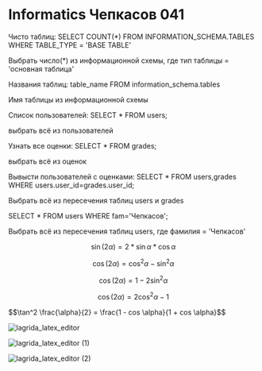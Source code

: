 # Informatics Чепкасов 041


Чисто таблиц: SELECT COUNT(*) FROM INFORMATION_SCHEMA.TABLES WHERE TABLE_TYPE = 'BASE TABLE'


Выбрать число(*) из информационной схемы, где тип таблицы = 'основная таблица'


Названия таблиц: table_name FROM information_schema.tables


Имя таблицы из информационной схемы


Список пользователей: SELECT * FROM users;


выбрать всё из пользователей


Узнать все оценки: SELECT * FROM grades;


выбрать всё из оценок
  
  
Вывысти пользователей с оценками: SELECT * FROM users,grades WHERE users.user_id=grades.user_id;


Выбрать всё из пересечения таблиц users и grades


SELECT * FROM users WHERE fam='Чепкасов';


Выбрать всё из пересечения таблиц users, где фамилия = 'Чепкасов'


$$\sin (2\alpha) = 2 * \sin \alpha * \cos \alpha$$


$$\cos (2\alpha) = \cos^2 \alpha - \sin^2 \alpha$$


$$\cos (2\alpha) = 1 - 2\sin^2 \alpha$$


$$\cos (2\alpha) = 2\cos^2 \alpha - 1$$


$$\tan^2 \frac\{\alpha}{2} = \frac\{1 - cos \alpha}{1 + cos \alpha}$$

![lagrida_latex_editor](https://user-images.githubusercontent.com/114459389/200474551-9d963d54-3fa8-4e32-bba1-12647988d25b.png)


![lagrida_latex_editor (1)](https://user-images.githubusercontent.com/114459389/200474796-bb63b470-8cde-4f12-bcdd-a13986aaf60c.png)


![lagrida_latex_editor (2)](https://user-images.githubusercontent.com/114459389/200474919-a2a26f98-8def-444e-ae5a-5a90047b946d.png)




